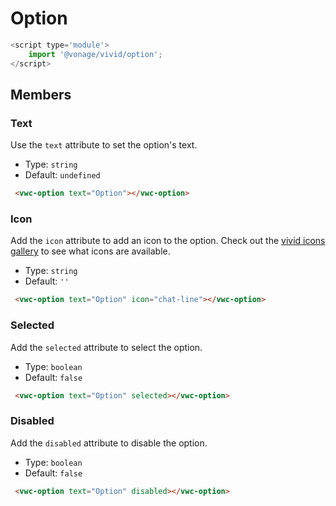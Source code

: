 # Option

```js
<script type='module'>
    import '@vonage/vivid/option';
</script>
```

## Members

### Text

Use the `text` attribute to set the option's text.

- Type: `string`
- Default: `undefined`

```html preview
 <vwc-option text="Option"></vwc-option>
```

### Icon

Add the `icon` attribute to add an icon to the option.
Check out the [vivid icons gallery](https://icons.vivid.vonage.com) to see what icons are available.

- Type: `string`
- Default: `''`

```html preview
 <vwc-option text="Option" icon="chat-line"></vwc-option>
```

### Selected

Add the `selected` attribute to select the option.

- Type: `boolean`
- Default: `false`

```html preview
 <vwc-option text="Option" selected></vwc-option>
```

### Disabled

Add the `disabled` attribute to disable the option.

- Type: `boolean`
- Default: `false`

```html preview
 <vwc-option text="Option" disabled></vwc-option>
```
